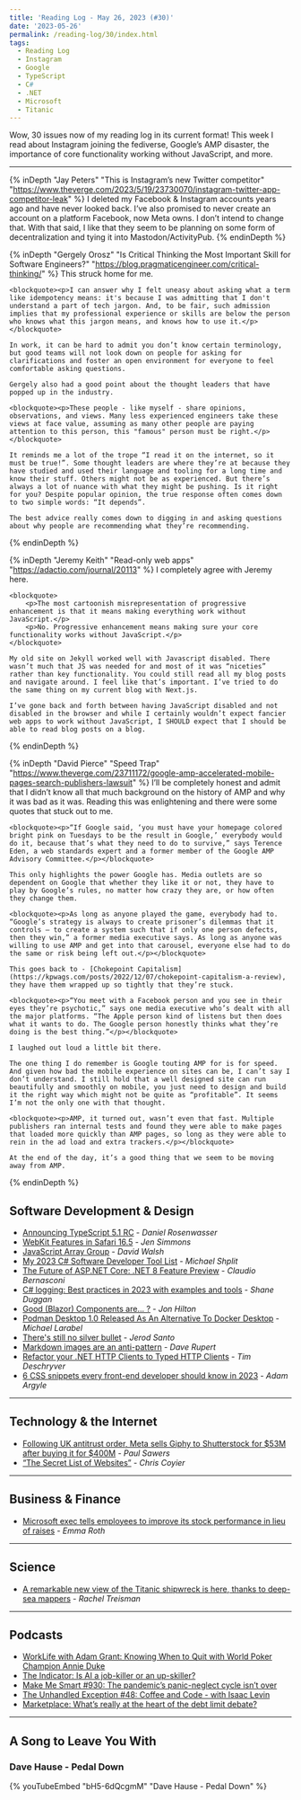 ```yaml
---
title: 'Reading Log - May 26, 2023 (#30)'
date: '2023-05-26'
permalink: /reading-log/30/index.html
tags:
  - Reading Log
  - Instagram
  - Google
  - TypeScript
  - C#
  - .NET
  - Microsoft
  - Titanic
---
```


Wow, 30 issues now of my reading log in its current format! This week I read about Instagram joining the fediverse, Google’s AMP disaster, the importance of core functionality working without JavaScript, and more.
<!-- excerpt -->

---

{% inDepth "Jay Peters" "This is Instagram’s new Twitter competitor" "https://www.theverge.com/2023/5/19/23730070/instagram-twitter-app-competitor-leak" %}
    I deleted my Facebook & Instagram accounts years ago and have never looked back. I’ve also promised to never create an account on a platform Facebook, now Meta owns. I don’t intend to change that. With that said, I like that they seem to be planning on some form of decentralization and tying it into Mastodon/ActivityPub.
{% endinDepth %}

{% inDepth "Gergely Orosz" "Is Critical Thinking the Most Important Skill for Software Engineers?" "https://blog.pragmaticengineer.com/critical-thinking/" %}
    This struck home for me.

    <blockquote><p>I can answer why I felt uneasy about asking what a term like idempotency means: it's because I was admitting that I don't understand a part of tech jargon. And, to be fair, such admission implies that my professional experience or skills are below the person who knows what this jargon means, and knows how to use it.</p></blockquote>

    In work, it can be hard to admit you don’t know certain terminology, but good teams will not look down on people for asking for clarifications and foster an open environment for everyone to feel comfortable asking questions.

    Gergely also had a good point about the thought leaders that have popped up in the industry.

    <blockquote><p>These people - like myself - share opinions, observations, and views. Many less experienced engineers take these views at face value, assuming as many other people are paying attention to this person, this "famous" person must be right.</p></blockquote>

    It reminds me a lot of the trope “I read it on the internet, so it must be true!”. Some thought leaders are where they’re at because they have studied and used their language and tooling for a long time and know their stuff. Others might not be as experienced. But there’s always a lot of nuance with what they might be pushing. Is it right for you? Despite popular opinion, the true response often comes down to two simple words: “It depends”.

    The best advice really comes down to digging in and asking questions about why people are recommending what they’re recommending.
{% endinDepth %}

{% inDepth "Jeremy Keith" "Read-only web apps" "https://adactio.com/journal/20113" %}
    I completely agree with Jeremy here.

    <blockquote>
        <p>The most cartoonish misrepresentation of progressive enhancement is that it means making everything work without JavaScript.</p>
        <p>No. Progressive enhancement means making sure your core functionality works without JavaScript.</p>
    </blockquote>

    My old site on Jekyll worked well with Javascript disabled. There wasn’t much that JS was needed for and most of it was “niceties” rather than key functionality. You could still read all my blog posts and navigate around. I feel like that’s important. I’ve tried to do the same thing on my current blog with Next.js.

    I’ve gone back and forth between having JavaScript disabled and not disabled in the browser and while I certainly wouldn’t expect fancier web apps to work without JavaScript, I SHOULD expect that I should be able to read blog posts on a blog.
{% endinDepth %}

{% inDepth "David Pierce" "Speed Trap" "https://www.theverge.com/23711172/google-amp-accelerated-mobile-pages-search-publishers-lawsuit" %}
    I’ll be completely honest and admit that I didn’t know all that much background on the history of AMP and why it was bad as it was. Reading this was enlightening and there were some quotes that stuck out to me.

    <blockquote><p>“If Google said, ‘you must have your homepage colored bright pink on Tuesdays to be the result in Google,’ everybody would do it, because that’s what they need to do to survive,” says Terence Eden, a web standards expert and a former member of the Google AMP Advisory Committee.</p></blockquote>

    This only highlights the power Google has. Media outlets are so dependent on Google that whether they like it or not, they have to play by Google’s rules, no matter how crazy they are, or how often they change them.

    <blockquote><p>As long as anyone played the game, everybody had to. “Google’s strategy is always to create prisoner’s dilemmas that it controls — to create a system such that if only one person defects, then they win,” a former media executive says. As long as anyone was willing to use AMP and get into that carousel, everyone else had to do the same or risk being left out.</p></blockquote>

    This goes back to - [Chokepoint Capitalism](https://kpwags.com/posts/2022/12/07/chokepoint-capitalism-a-review), they have them wrapped up so tightly that they’re stuck.

    <blockquote><p>“You meet with a Facebook person and you see in their eyes they’re psychotic,” says one media executive who’s dealt with all the major platforms. “The Apple person kind of listens but then does what it wants to do. The Google person honestly thinks what they’re doing is the best thing.”</p></blockquote>

    I laughed out loud a little bit there.

    The one thing I do remember is Google touting AMP for is for speed. And given how bad the mobile experience on sites can be, I can’t say I don’t understand. I still hold that a well designed site can run beautifully and smoothly on mobile, you just need to design and build it the right way which might not be quite as “profitable”. It seems I’m not the only one with that thought.

    <blockquote><p>AMP, it turned out, wasn’t even that fast. Multiple publishers ran internal tests and found they were able to make pages that loaded more quickly than AMP pages, so long as they were able to rein in the ad load and extra trackers.</p></blockquote>

    At the end of the day, it’s a good thing that we seem to be moving away from AMP.
{% endinDepth %}

## Software Development & Design

- [Announcing TypeScript 5.1 RC](https://devblogs.microsoft.com/typescript/announcing-typescript-5-1-rc/) - _Daniel Rosenwasser_
- [WebKit Features in Safari 16.5](https://webkit.org/blog/14154/webkit-features-in-safari-16-5/) - _Jen Simmons_
- [JavaScript Array Group](https://davidwalsh.name/array-group) - _David Walsh_
- [My 2023 C# Software Developer Tool List](https://michaelscodingspot.com/developer-tools/) - _Michael Shplit_
- [The Future of ASP.NET Core: .NET 8 Feature Preview](https://www.claudiobernasconi.ch/2023/05/20/asp-net-core-dotnet-8-preview/) - _Claudio Bernasconi_
- [C# logging: Best practices in 2023 with examples and tools](https://raygun.com/blog/c-sharp-logging-best-practices/) - _Shane Duggan_
- [Good (Blazor) Components are... ?](https://jonhilton.net/good-blazor-components/) - _Jon Hilton_
- [Podman Desktop 1.0 Released As An Alternative To Docker Desktop](https://www.phoronix.com/news/Podman-Desktop-1.0) - _Michael Larabel_
- [There's still no silver bullet](https://changelog.com/posts/still-no-silver-bullet) - _Jerod Santo_
- [Markdown images are an anti-pattern](https://daverupert.com/2023/05/markdown-images-anti-pattern/) - _Dave Rupert_
- [Refactor your .NET HTTP Clients to Typed HTTP Clients](https://timdeschryver.dev/blog/refactor-your-net-http-clients-to-typed-http-clients) - _Tim Deschryver_
- [6 CSS snippets every front-end developer should know in 2023](https://web.dev/6-css-snippets-every-front-end-developer-should-know-in-2023/) - _Adam Argyle_

---

## Technology & the Internet

- [Following UK antitrust order, Meta sells Giphy to Shutterstock for $53M after buying it for $400M](https://techcrunch.com/2023/05/23/meta-sells-giphy-to-shutterstock-for-53m-after-uk-divestment-order/) - _Paul Sawers_
- [“The Secret List of Websites”](https://chriscoyier.net/2023/04/21/the-secret-list-of-websites/) - _Chris Coyier_

---

## Business & Finance

- [Microsoft exec tells employees to improve its stock performance in lieu of raises](https://www.theverge.com/2023/5/19/23729711/microsoft-cmo-staff-stock-price-pay) - _Emma Roth_

---

## Science

- [A remarkable new view of the Titanic shipwreck is here, thanks to deep-sea mappers](https://www.npr.org/2023/05/20/1177056829/titanic-scan) - _Rachel Treisman_

---

## Podcasts

- [WorkLife with Adam Grant: Knowing When to Quit with World Poker Champion Annie Duke](https://podcasts.apple.com/us/podcast/knowing-when-to-quit-with-world-poker-champion-annie-duke/id1346314086?i=1000591027157)
- [The Indicator: Is AI a job-killer or an up-skiller?](https://www.npr.org/2023/05/23/1177772441/is-ai-a-job-killer-or-an-up-skiller)
- [Make Me Smart #930: The pandemic’s panic-neglect cycle isn’t over](https://www.marketplace.org/shows/make-me-smart/the-pandemics-panic-neglect-cycle-isnt-over/)
- [The Unhandled Exception #48: Coffee and Code - with Isaac Levin](https://unhandledexceptionpodcast.com/posts/0048-isaaclevin/)
- [Marketplace: What’s really at the heart of the debt limit debate?](https://www.marketplace.org/shows/marketplace/whats-really-at-the-heart-of-the-debt-limit-debate/)

---

## A Song to Leave You With

### Dave Hause - Pedal Down

{% youTubeEmbed "bH5-6dQcgmM" "Dave Hause - Pedal Down" %}